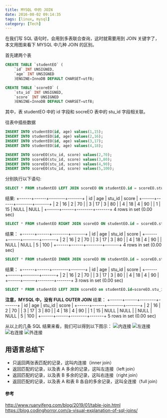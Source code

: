 ```yaml
---
title: MYSQL 中的 JOIN
date: 2016-08-02 09:14:35
tags: [linux, mysql]
category: [Tech]
---
```


在我们写 SQL 语句时，会用到多表联合查询，这时就需要用到 JOIN 关键字了，本文用图来看下 MYSQL 中几种 JOIN 的区别。
<!--more-->

首先建两个表
```sql
CREATE TABLE `studentEO` (
	`id` INT UNSIGNED,
	`age` INT UNSIGNED
	)ENGINE=InnoDB DEFAULT CHARSET=utf8;

CREATE TABLE `scoreEO` (
	`stu_id` INT UNSIGNED,
	`score` INT UNSIGNED
	)ENGINE=InnoDB DEFAULT CHARSET=utf8;
```
其中，表 studentEO 中的 id 字段和 socreEO 表中的 stu_id 字段相关联。

往表中插些数据
```sql
INSERT INTO studentEO(id, age) values(1,15);
INSERT INTO studentEO(id, age) values(2,16);
INSERT INTO studentEO(id, age) values(3,17);
INSERT INTO studentEO(id, age) values(4,18);

INSERT INTO scoreEO(stu_id, score) values(2,70);
INSERT INTO scoreEO(stu_id, score) values(3,80);
INSERT INTO scoreEO(stu_id, score) values(4,90);
INSERT INTO scoreEO(stu_id, score) values(5,100);
```

分别执行以下语句:
```sql
SELECT * FROM studentEO LEFT JOIN scoreEO ON studentEO.id = scoreEO.stu_id; 
```
结果:
+------+------+--------+-------+
| id   | age  | stu_id | score |
+------+------+--------+-------+
|    2 |   16 |      2 |    70 |
|    3 |   17 |      3 |    80 |
|    4 |   18 |      4 |    90 |
|    1 |   15 |   NULL |  NULL |
+------+------+--------+-------+
4 rows in set (0.00 sec)

```sql
SELECT * FROM studentEO RIGHT JOIN scoreEO ON studentEO.id = scoreEO.stu_id; 
```
结果：
+------+------+--------+-------+
| id   | age  | stu_id | score |
+------+------+--------+-------+
|    2 |   16 |      2 |    70 |
|    3 |   17 |      3 |    80 |
|    4 |   18 |      4 |    90 |
| NULL | NULL |      5 |   100 |
+------+------+--------+-------+
4 rows in set (0.00 sec)

```sql
SELECT * FROM studentEO INNER JOIN scoreEO ON studentEO.id = scoreEO.stu_id; 
```
结果：
+------+------+--------+-------+
| id   | age  | stu_id | score |
+------+------+--------+-------+
|    2 |   16 |      2 |    70 |
|    3 |   17 |      3 |    80 |
|    4 |   18 |      4 |    90 |
+------+------+--------+-------+
3 rows in set (0.00 sec)

```sql
SELECT * FROM studentEO LEFT JOIN scoreEO on studentEO.id=scoreEO.stu_id UNION SELECT * FROM studentEO RIGHT JOIN scoreEO ON studentEO.id = scoreEO.stu_id;
```
**注意，MYSQL 中，没有 FULL OUTER JOIN**
结果：
+------+------+--------+-------+
| id   | age  | stu_id | score |
+------+------+--------+-------+
|    2 |   16 |      2 |    70 |
|    3 |   17 |      3 |    80 |
|    4 |   18 |      4 |    90 |
|    1 |   15 |   NULL |  NULL |
| NULL | NULL |      5 |   100 |
+------+------+--------+-------+
5 rows in set (0.00 sec)

从以上的几条 SQL 结果来看，我们可以得到以下图示：
![内连接](https://www.wangbase.com/blogimg/asset/201901/bg2019011503.png)
![左连接](https://www.wangbase.com/blogimg/asset/201901/bg2019011501.png)
![右连接](https://www.wangbase.com/blogimg/asset/201901/bg2019011504.png)
![外连接](https://www.wangbase.com/blogimg/asset/201901/bg2019011505.png)

## 用语言总结下
* 只返回两张表匹配的记录，这叫内连接（inner join）
* 返回匹配的记录，以及表 A 多余的记录，这叫左连接（left join）
* 返回匹配的记录，以及表 B 多余的记录，这叫右连接（right join）
* 返回匹配的记录，以及表 A 和表 B 各自的多余记录，这叫全连接（full join）

#### 参考
http://www.ruanyifeng.com/blog/2019/01/table-join.html
https://blog.codinghorror.com/a-visual-explanation-of-sql-joins/
